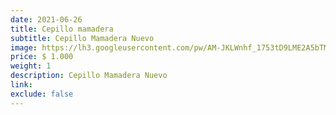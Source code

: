```yaml
---
date: 2021-06-26
title: Cepillo mamadera
subtitle: Cepillo Mamadera Nuevo
image: https://lh3.googleusercontent.com/pw/AM-JKLWnhf_1753tD9LME2A5bTMJ8JkPqasv_qnqynU0Hm6UV2AaNThafdWikLAhUAmKAtA0lk-yAEmt6HmL-sLoLGPOVhjuHnFrm7ZdvKHVS1OXVzkVTAtSKRATwTRs5uatdJ0a1UVywodBzsvSN0aI2FQYUg=w466-h621-no?authuser=0
price: $ 1.000
weight: 1
description: Cepillo Mamadera Nuevo
link: 
exclude: false
---
```

